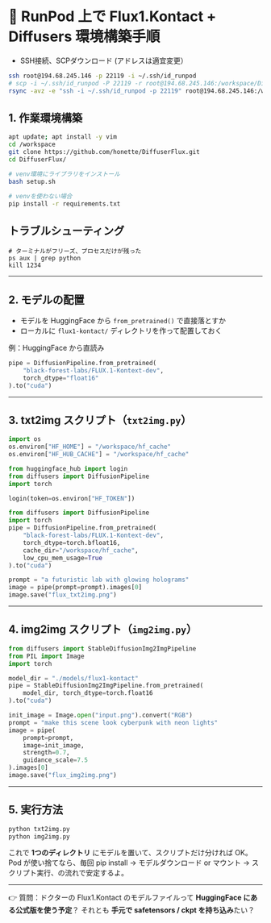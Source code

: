 # 🚀 RunPod 上で Flux1.Kontact + Diffusers 環境構築手順

- SSH接続、SCPダウンロード (アドレスは適宜変更）

```bash
ssh root@194.68.245.146 -p 22119 -i ~/.ssh/id_runpod
# scp -i ~/.ssh/id_runpod -P 22119 -r root@194.68.245.146:/workspace/DiffuserFlux/tmp/*.png ./
rsync -avz -e "ssh -i ~/.ssh/id_runpod -p 22119" root@194.68.245.146:/workspace/DiffuserFlux/tmp/ ./

```

## 1. 作業環境構築

```bash
apt update; apt install -y vim
cd /workspace
git clone https://github.com/honette/DiffuserFlux.git
cd DiffuserFlux/

# venv環境にライブラリをインストール
bash setup.sh

# venvを使わない場合
pip install -r requirements.txt
```

## トラブルシューティング

```
# ターミナルがフリーズ、プロセスだけが残った
ps aux | grep python
kill 1234

```

---

## 2. モデルの配置

* モデルを HuggingFace から `from_pretrained()` で直接落とすか
* ローカルに `flux1-kontact/` ディレクトリを作って配置しておく

例：HuggingFace から直読み

```python
pipe = DiffusionPipeline.from_pretrained(
    "black-forest-labs/FLUX.1-Kontext-dev",
    torch_dtype="float16"
).to("cuda")
```

---

## 3. txt2img スクリプト（`txt2img.py`）

```python
import os
os.environ["HF_HOME"] = "/workspace/hf_cache"
os.environ["HF_HUB_CACHE"] = "/workspace/hf_cache"

from huggingface_hub import login
from diffusers import DiffusionPipeline
import torch

login(token=os.environ["HF_TOKEN"])

from diffusers import DiffusionPipeline
import torch
pipe = DiffusionPipeline.from_pretrained(
    "black-forest-labs/FLUX.1-Kontext-dev",
    torch_dtype=torch.bfloat16,
    cache_dir="/workspace/hf_cache",
    low_cpu_mem_usage=True
).to("cuda")

prompt = "a futuristic lab with glowing holograms"
image = pipe(prompt=prompt).images[0]
image.save("flux_txt2img.png")
```

---

## 4. img2img スクリプト（`img2img.py`）

```python
from diffusers import StableDiffusionImg2ImgPipeline
from PIL import Image
import torch

model_dir = "./models/flux1-kontact"
pipe = StableDiffusionImg2ImgPipeline.from_pretrained(
    model_dir, torch_dtype=torch.float16
).to("cuda")

init_image = Image.open("input.png").convert("RGB")
prompt = "make this scene look cyberpunk with neon lights"
image = pipe(
    prompt=prompt,
    image=init_image,
    strength=0.7,
    guidance_scale=7.5
).images[0]
image.save("flux_img2img.png")
```

---

## 5. 実行方法

```bash
python txt2img.py
python img2img.py
```

これで **1つのディレクトリ** にモデルを置いて、スクリプトだけ分ければ OK。
Pod が使い捨てなら、毎回 pip install → モデルダウンロード or マウント → スクリプト実行、の流れで安定するよ。

---

👉 質問：ドクターの Flux1.Kontact のモデルファイルって **HuggingFace にある公式版を使う予定**？
それとも **手元で safetensors / ckpt を持ち込み**たい？
